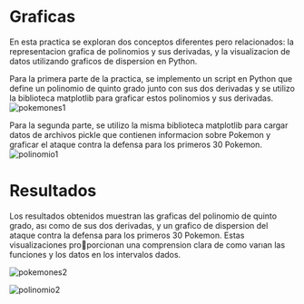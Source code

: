 # Graficas
En esta practica se exploran dos conceptos diferentes pero relacionados: la representacion grafica de polinomios y sus derivadas, y la visualizacion de datos utilizando graficos de dispersion en Python.

Para la primera parte de la practica, se implemento un script en Python que define un polinomio de quinto grado junto con sus dos derivadas y se utilizo la biblioteca matplotlib para graficar estos polinomios y sus derivadas.
![pokemones1](https://github.com/LuisRosado/Graficas/assets/140114139/c1c2d1e5-8c1c-4f26-a091-370e396c9f0a)

Para la segunda parte, se utilizo la misma biblioteca matplotlib para cargar datos de archivos pickle que contienen informacion sobre Pokemon y graficar el ataque contra la defensa para los primeros 30 Pokemon.
![polinomio1](https://github.com/LuisRosado/Graficas/assets/140114139/37cabf43-ef41-4acb-a77e-9d4e6497145c)


# Resultados

Los resultados obtenidos muestran las graficas del polinomio de quinto grado, ası como de sus dos derivadas, y un grafico de dispersion del ataque contra la defensa para los primeros 30 Pokemon. Estas visualizaciones proporcionan una comprension clara de como varıan las funciones y los datos en los intervalos dados.

![pokemones2](https://github.com/LuisRosado/Graficas/assets/140114139/b960b126-9015-4207-8722-a0b28d619847)

![polinomio2](https://github.com/LuisRosado/Graficas/assets/140114139/07cba662-de78-4832-bde2-740761a1ce00)
